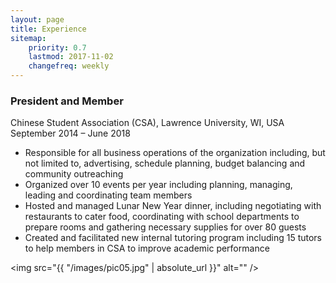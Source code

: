 ```yaml
---
layout: page
title: Experience
sitemap:
    priority: 0.7
    lastmod: 2017-11-02
    changefreq: weekly
---
```


### President and Member
Chinese Student Association (CSA), Lawrence University, WI, USA <br/>
September 2014 – June 2018 <br/>
- Responsible for all business operations of the organization including, but not limited to, advertising, schedule planning, budget balancing and community outreaching
- Organized over 10 events per year including planning, managing, leading and coordinating team members
- Hosted and managed Lunar New Year dinner, including negotiating with restaurants to cater food, coordinating with school departments to prepare rooms and gathering necessary supplies for over 80 guests
- Created and facilitated new internal tutoring program including 15 tutors to help members in CSA to improve academic performance

<span class="image bottom"><img src="{{ "/images/pic05.jpg" | absolute_url }}" alt="" /></span>